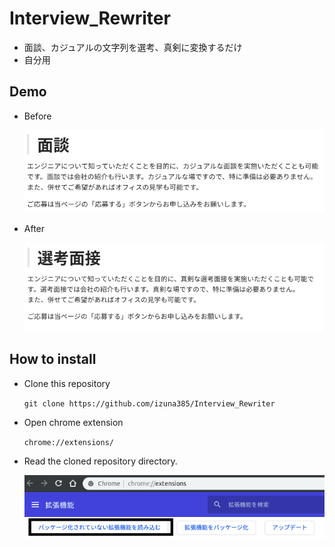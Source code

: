 # Interview_Rewriter
* 面談、カジュアルの文字列を選考、真剣に変換するだけ
* 自分用

## Demo
* Before

  ![before](./img/before.png)

* After

  ![after](./img/after.png)

## How to install

* Clone this repository

  `git clone https://github.com/izuna385/Interview_Rewriter`

* Open chrome extension

  `chrome://extensions/`

* Read the cloned repository directory.

  ![desc](./img/desc2.png)
